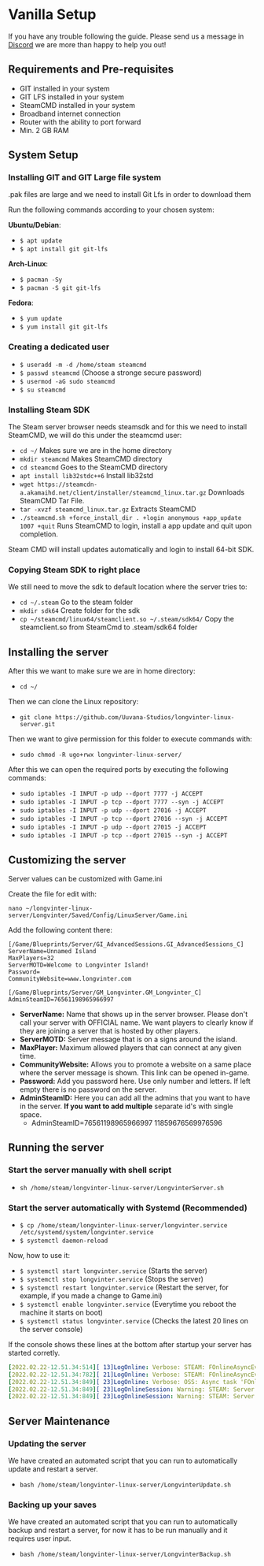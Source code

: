 # Vanilla Setup

If you have any trouble following the guide. Please send us a message in [Discord](https://discord.gg/longvinter) we are more than happy to help you out!

## Requirements and Pre-requisites

- GIT installed in your system
- GIT LFS installed in your system
- SteamCMD installed in your system
- Broadband internet connection
- Router with the ability to port forward
- Min. 2 GB RAM

## System Setup

### Installing GIT and GIT Large file system

.pak files are large and we need to install Git Lfs in order to download them

Run the following commands according to your chosen system:

**Ubuntu/Debian**:

- `$ apt update`
- `$ apt install git git-lfs`

**Arch-Linux**:

- `$ pacman -Sy`
- `$ pacman -S git git-lfs`

**Fedora**:

- `$ yum update`
- `$ yum install git git-lfs`

### Creating a dedicated user

- `$ useradd -m -d /home/steam steamcmd`
- `$ passwd steamcmd` (Choose a stronge secure password)
- `$ usermod -aG sudo steamcmd`
- `$ su steamcmd`

### Installing Steam SDK

The Steam server browser needs steamsdk and for this we need to install SteamCMD, we will do this under the steamcmd user:

- `cd ~/` Makes sure we are in the home directory
- `mkdir steamcmd` Makes SteamCMD directory
- `cd steamcmd` Goes to the SteamCMD directory
- `apt install lib32stdc++6` Install lib32std
- `wget https://steamcdn-a.akamaihd.net/client/installer/steamcmd_linux.tar.gz` Downloads SteamCMD Tar File.
- `tar -xvzf steamcmd_linux.tar.gz` Extracts SteamCMD
- `./steamcmd.sh +force_install_dir . +login anonymous +app_update 1007 +quit` Runs SteamCMD to login, install a app update and quit upon completion.

Steam CMD will install updates automatically and login to install 64-bit SDK.

### Copying Steam SDK to right place

We still need to move the sdk to default location where the server tries to:

- `cd ~/.steam` Go to the steam folder
- `mkdir sdk64` Create folder for the sdk
- `cp ~/steamcmd/linux64/steamclient.so ~/.steam/sdk64/` Copy the steamclient.so from SteamCmd to .steam/sdk64 folder

## Installing the server

After this we want to make sure we are in home directory:

- `cd ~/`

Then we can clone the Linux repository:

- `git clone https://github.com/Uuvana-Studios/longvinter-linux-server.git`

Then we want to give permission for this folder to execute commands with:

- `sudo chmod -R ugo+rwx longvinter-linux-server/`

After this we can open the required ports by executing the following commands:

- `sudo iptables -I INPUT -p udp --dport 7777 -j ACCEPT`
- `sudo iptables -I INPUT -p tcp --dport 7777 --syn -j ACCEPT`
- `sudo iptables -I INPUT -p udp --dport 27016 -j ACCEPT`
- `sudo iptables -I INPUT -p tcp --dport 27016 --syn -j ACCEPT`
- `sudo iptables -I INPUT -p udp --dport 27015 -j ACCEPT`
- `sudo iptables -I INPUT -p tcp --dport 27015 --syn -j ACCEPT`

## Customizing the server

Server values can be customized with Game.ini

Create the file for edit with:

`nano ~/longvinter-linux-server/Longvinter/Saved/Config/LinuxServer/Game.ini`

Add the following content there:

```
[/Game/Blueprints/Server/GI_AdvancedSessions.GI_AdvancedSessions_C]
ServerName=Unnamed Island
MaxPlayers=32
ServerMOTD=Welcome to Longvinter Island!
Password=
CommunityWebsite=www.longvinter.com

[/Game/Blueprints/Server/GM_Longvinter.GM_Longvinter_C]
AdminSteamID=76561198965966997
```

- **ServerName:** Name that shows up in the server browser. Please don't call your server with OFFICIAL name. We want players to clearly know if they are joining a server that is hosted by other players.
- **ServerMOTD:** Server message that is on a signs around the island.
- **MaxPlayer:** Maximum allowed players that can connect at any given time.
- **CommunityWebsite:** Allows you to promote a website on a same place where the server message is shown. This link can be opened in-game.
- **Password:** Add you password here. Use only number and letters. If left empty there is no password on the server.
- **AdminSteamID:** Here you can add all the admins that you want to have in the server. **If you want to add multiple** separate id's with single space.
  - AdminSteamID=76561198965966997 11859676569976596

## Running the server

### Start the server manually with shell script

- `sh /home/steam/longvinter-linux-server/LongvinterServer.sh`

### Start the server automatically with Systemd (Recommended)

- `$ cp /home/steam/longvinter-linux-server/longvinter.service /etc/systemd/system/longvinter.service`
- `$ systemctl daemon-reload`

Now, how to use it:

- `$ systemctl start longvinter.service` (Starts the server)
- `$ systemctl stop longvinter.service` (Stops the server)
- `$ systemctl restart longvinter.service` (Restart the server, for example, if you made a change to Game.ini)
- `$ systemctl enable longvinter.service` (Everytime you reboot the machine it starts on boot)
- `$ systemctl status longvinter.service` (Checks the latest 20 lines on the server console)


If the console shows these lines at the bottom after startup your server has started corretly.

```yaml
[2022.02.22-12.51.34:514][ 13]LogOnline: Verbose: STEAM: FOnlineAsyncEventSteamServerConnectedGS ServerId: Server[0x***************]
[2022.02.22-12.51.34:782][ 21]LogOnline: Verbose: STEAM: FOnlineAsyncEventSteamServerPolicyResponseGS Secure: 1
[2022.02.22-12.51.34:849][ 23]LogOnline: Verbose: OSS: Async task 'FOnlineAsyncTaskSteamCreateServer bWasSuccessful: 1' succeeded in 2.828243 seconds
[2022.02.22-12.51.34:849][ 23]LogOnlineSession: Warning: STEAM: Server setting ,TOTPLAYING_s:0 overflows Steam SetGameTags call
[2022.02.22-12.51.34:849][ 23]LogOnlineSession: Warning: STEAM: Server setting ,ServerName_s:[EU] Uuvana 1 overflows Steam SetGameTags call
```

## Server Maintenance

### Updating the server

We have created an automated script that you can run to automatically update and restart a server.

- `bash /home/steam/longvinter-linux-server/LongvinterUpdate.sh`

### Backing up your saves

We have created an automated script that you can run to automatically backup and restart a server, for now it has to be run manually and it requires user input.

- `bash /home/steam/longvinter-linux-server/LongvinterBackup.sh`
